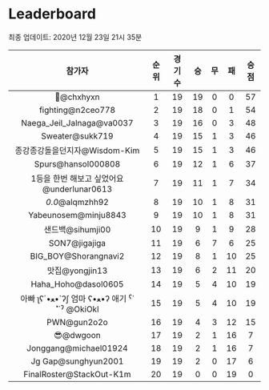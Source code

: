 # Leaderboard
최종 업데이트: 2020년 12월 23일 21시 35분




| 참가자 | 순위 | 경기수 | 승 | 무 | 패 | 승점 |
|:---:|:---:|:---:|:---:|:---:|:---:|:---:|
| 👑@chxhyxn | 1 | 19 | 19 | 0 | 0 | 57 |
| fighting@n2ceo778 | 2 | 19 | 18 | 0 | 1 | 54 |
| Naega_Jeil_Jalnaga@va0037 | 3 | 19 | 16 | 0 | 3 | 48 |
| Sweater@sukk719 | 4 | 19 | 15 | 1 | 3 | 46 |
| 종강종강돌을던지자@Wisdom-Kim | 5 | 19 | 15 | 1 | 3 | 46 |
| Spurs@hansol000808 | 6 | 19 | 12 | 1 | 6 | 37 |
| 1등을 한번 해보고 싶었어요@underlunar0613 | 7 | 19 | 11 | 1 | 7 | 34 |
| _0.0_@alqmzhh92 | 8 | 19 | 10 | 1 | 8 | 31 |
| Yabeunosem@minju8843 | 9 | 19 | 10 | 1 | 8 | 31 |
| 샌드백@sihumji00 | 10 | 19 | 9 | 1 | 9 | 28 |
| SON7@jigajiga | 11 | 19 | 6 | 7 | 6 | 25 |
| BIG_BOY@Shorangnavi2 | 12 | 19 | 8 | 1 | 10 | 25 |
| 맛집@yongjin13 | 13 | 19 | 6 | 2 | 11 | 20 |
| Haha_Hoho@dasol0605 | 14 | 19 | 5 | 4 | 10 | 19 |
|  아빠  ʅʕ´•ﻌ•`ʔʃ  엄마 ʕ•ﻌ•ʔ 애기 ˁ˙˟˙ˀ @OkiOkl | 15 | 19 | 5 | 4 | 10 | 19 |
| PWN@gun2o2o | 16 | 19 | 4 | 3 | 12 | 15 |
| 😎@dwgoon | 17 | 19 | 2 | 1 | 16 | 7 |
| Jonggang@michael01924 | 18 | 19 | 2 | 1 | 16 | 7 |
| Jg Gap@sunghyun2001 | 19 | 19 | 2 | 0 | 17 | 6 |
| FinalRoster@StackOut-K1m | 20 | 19 | 0 | 0 | 19 | 0 |
